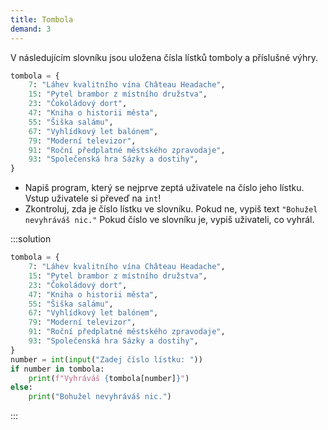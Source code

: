 ```yaml
---
title: Tombola
demand: 3
---
```


V následujícím slovníku jsou uložena čísla lístků tomboly a příslušné výhry.

```py
tombola = {
    7: "Láhev kvalitního vína Château Headache",
    15: "Pytel brambor z místního družstva",
    23: "Čokoládový dort",
    47: "Kniha o historii města",
    55: "Šiška salámu",
    67: "Vyhlídkový let balónem",
    79: "Moderní televizor",
    91: "Roční předplatné městského zpravodaje",
    93: "Společenská hra Sázky a dostihy",
}
```

- Napiš program, který se nejprve zeptá uživatele na číslo jeho lístku. Vstup uživatele si převeď na `int`!
- Zkontroluj, zda je číslo lístku ve slovníku. Pokud ne, vypiš text `"Bohužel nevyhráváš nic."` Pokud číslo ve slovníku je, vypiš uživateli, co vyhrál.

:::solution
```py
tombola = {
    7: "Láhev kvalitního vína Château Headache",
    15: "Pytel brambor z místního družstva",
    23: "Čokoládový dort",
    47: "Kniha o historii města",
    55: "Šiška salámu",
    67: "Vyhlídkový let balónem",
    79: "Moderní televizor",
    91: "Roční předplatné městského zpravodaje",
    93: "Společenská hra Sázky a dostihy",
}
number = int(input("Zadej číslo lístku: "))
if number in tombola:
    print(f"Vyhráváš {tombola[number]}")
else:
    print("Bohužel nevyhráváš nic.")
```
:::
